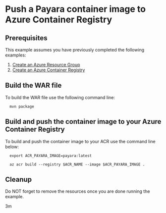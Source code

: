 
# Push a Payara container image to Azure Container Registry

## Prerequisites

<!-- 

  if [[ -z $REGION ]]; then
    export REGION=westus
  fi

  -->
<!-- workflow.cron(0 9 * * 5) -->
<!-- workflow.include(../create/README.md) -->

This example assumes you have previously completed the following examples:

1. [Create an Azure Resource Group](../../group/create/README.md)
1. [Create an Azure Container Registry](../create/README.md)

## Build the WAR file

<!-- workflow.run()

  cd acr/payara

  -->

To build the WAR file use the following command line:

```shell
  mvn package
```

## Build and push the container image to your Azure Container Registry

To build and push the container image to your ACR use the command line below:

```shell
  export ACR_PAYARA_IMAGE=payara:latest

  az acr build --registry $ACR_NAME --image $ACR_PAYARA_IMAGE .
```

<!-- workflow.run()

  cd ../..

  -->

<!-- workflow.directOnly()

  export RESULT=$(az acr repository show --name $ACR_NAME --image $ACR_PAYARA_IMAGE)
  az group delete --name $RESOURCE_GROUP --yes || true
  if [[ -z $RESULT ]]; then
    echo "Unable to find $ACR_PAYARA_IMAGE image"
    exit 1
  fi

  -->

## Cleanup

Do NOT forget to remove the resources once you are done running the example.

3m
